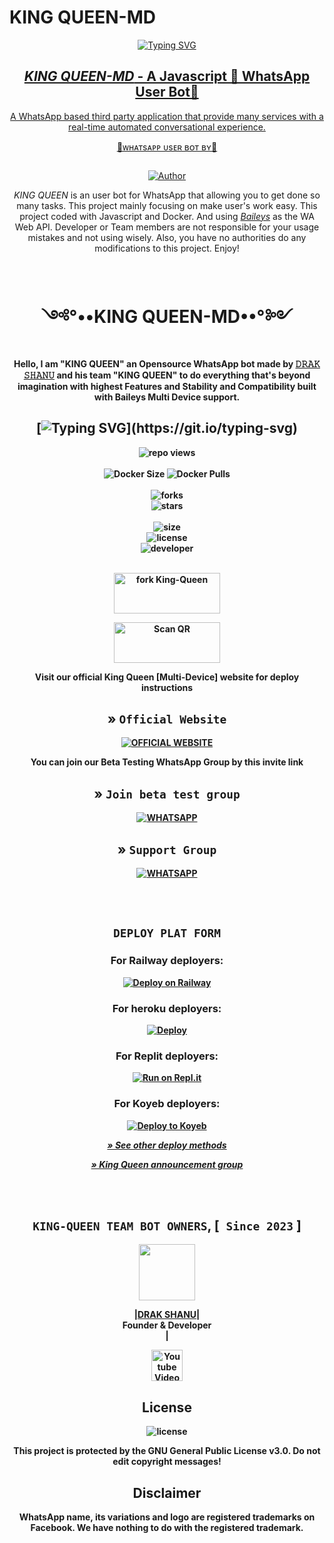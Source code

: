 # KING QUEEN-MD

<div align="center">
<a href="https://git.io/typing-svg"><img src="https://readme-typing-svg.demolab.com?font=Rubik+Dirt&size=65&pause=1000&color=F72C3F&background=FF20A500&center=true&vCenter=true&width=1000&height=150&lines=𝙳𝚁𝙰𝙺+𝚂𝙷𝙰𝙽𝚄;New+Beginning+Developer;Please+Support+Me;" alt="Typing SVG" 
<br>

## *KING QUEEN-MD* - A Javascript 💃 WhatsApp User Bot🤖

A WhatsApp based third party application that provide many services with a real-time automated conversational experience.

<p align="center"> 
<u>🤖ᴡʜᴀᴛsᴀᴘᴘ ᴜsᴇʀ ʙᴏᴛ ʙʏ🤖</u>

<p align="center">
  <a href="#"><img src="http://readme-typing-svg.herokuapp.com?color=Q30fa02&center=true&vCenter=true&multiline=false&lines=KING+QUEEN-MD+WHATSAPP+BOT" alt="">

<p align="center">
 <a href="https://github.com/DARK-SHANU/"><img title="Author" src="https://img.shields.io/badge/CREATOR-DRAK SHANU OFFICIAL²⁰²³-green.svg?style=for-the-badge&logo=github"></a>

*KING QUEEN* is an user bot for WhatsApp that allowing you to get done so many tasks. This project mainly focusing on make user's work easy. This project coded with Javascript and Docker. And using *[Baileys](https://github.com/adiwajshing/Baileys)* as the WA Web API. Developer or Team members are not responsible for your usage mistakes and not using wisely. Also, you have no authorities do any modifications to this project. Enjoy!

<br>

<h1 align="center"> ༺°••KING QUEEN-MD••°༻ 
</h1>

<p align="center"> 
<b>Hello, I am "KING QUEEN" an Opensource WhatsApp bot made by <a href="https://github.com/DARK-SHANU">𝙳𝚁𝙰𝙺 𝚂𝙷𝙰𝙽𝚄</a> and his team "KING QUEEN" to do everything that's beyond imagination with highest <b>Features</b> and <b>Stability</b> and <b>Compatibility</b> built with Baileys Multi Device support. 
  
<br>

## [![Typing SVG](https://readme-typing-svg.herokuapp.com?font=Rockstar-ExtraBold&color=F33A7A&lines=𝐖𝐞𝐥𝐜𝐨𝐦𝐞+𝐓𝐨+𝙆𝙄𝙉𝙂+𝙌𝙐𝙀𝙀𝙉+𝙈𝘿.;𝙿𝙾𝚆𝙴𝚁𝙳+𝙱𝚈:+𝙺𝙸𝙽𝙶+𝚀𝚄𝙴𝙴𝙽+𝚃𝙴𝙰𝙼;ℂ𝕣𝕖𝕒𝕥𝕖𝕕+𝕓𝕪:+𝕄𝕣+𝔻𝕒𝕣𝕜+𝕊𝕙𝕒𝕟𝕦;)](https://git.io/typing-svg)

![repo views](https://hits.seeyoufarm.com/api/count/incr/badge.svg?url=https%3A%2F%2Fgithub.com%2FDrakShanu%2FKingQueen&count_bg=%2379C83D&title_bg=%23555555&icon=gitpod.svg&icon_color=%23E7E7E7&title=Views&edge_flat=false)
<br>
<br>
![Docker Size](https://img.shields.io/docker/image-size/DrakShanu/KingQueen?style=flat&logo=docker&label=Docker+Size)
![Docker Pulls](https://img.shields.io/docker/pulls/DrakShanu/KingQueen?style=flat&logo=docker&label=Docker+Pulls)
<br>
<br>
![forks](https://img.shields.io/github/forks/DrakShanu/KingQueen?label=Forks&style=social)
<br>
![stars](https://img.shields.io/github/stars/DrakShanu/KingQueen?style=social)
<br>
<br>
![size](https://img.shields.io/github/repo-size/DrakShanu/KingQueen?color=purple&label=Repo%20Size&style=plastic)
<br>
![license](https://img.shields.io/github/license/DrakShanu/KingQueen?color=purple&label=License&style=plastic)
<br>
![developer](https://img.shields.io/static/v1?label=Author&message=Drak%20Shanu&color=purple&style=plastic)
<br>
<br>

<p align="center">
<a href="https://github.com/DARK-SHANU/King-Queen/fork" target="blank"><img align="center" src="https://i.imgur.com/cxaSEWe.png" alt="fork King-Queen" height="65" width="170" /></a>

 <p align="center">  
<a href="https://qr.raganork.tk/"><img align="center" src="https://i.imgur.com/dzPTA6u.png" alt="Scan QR" height="65" width="170" /></a>


<p align="center">
   Visit our official King Queen [Multi-Device] website for deploy instructions 


## » `Official Website`
[![OFFICIAL WEBSITE](https://img.shields.io/badge/OFFICIAL%20WEBSITE-25D366?style=for-the-badge&logo=Color=white)](https://)

<p align="center">  
You can join our Beta Testing WhatsApp Group by this invite link


## » `Join beta test group`
[![WHATSAPP](https://img.shields.io/badge/Betatest%20Group-25D366?style=for-the-badge&logo=whatsapp&logoColor=white)](https://chat.whatsapp.com/GMwn9PwtjlCG5BciExDXIU)

## » `Support Group`
[![WHATSAPP](https://img.shields.io/badge/Support%20Group-25D366?style=for-the-badge&logo=whatsapp&logoColor=white)](https://chat.whatsapp.com/GMwn9PwtjlCG5BciExDXIU) 

<br>
<br>

## <p align="center"><b>`DEPLOY PLAT FORM`</b></p>


### For Railway deployers:
[![Deploy on Railway](https://railway.app/button.svg)](https://railway.app/template/2B1VYo)


### For heroku deployers:
[![Deploy](https://www.herokucdn.com/deploy/button.svg)](https://heroku.com/deploy)

### For Replit deployers:
[![Run on Repl.it](https://repl.it/badge/github/quiec/whatsAlfa)](https://replit.com/@KumuthuPrabhash/Red-Dragon-Bot-Qr-Code?v=1)

### For Koyeb deployers:
[![Deploy to Koyeb](https://www.koyeb.com/static/images/deploy/button.svg)](https://app.koyeb.com/apps/deploy?type=git&repository=github.com/prabathLK/PRABATH-MD&branch=main&env[BOT_NUMBER]&env[SESSION_ID]&env[GITHUB_USERNAME]&env[GITHUB_AUTH_TOKEN]&name=prabath-md)

*[» See other deploy methods]()*

*[» King Queen announcement group](https://chat.whatsapp.com/GMwn9PwtjlCG5BciExDXIU)*

<br>
<br>
 
## **``KING-QUEEN TEAM BOT OWNERS``,**  [`` Since 2023`` ]

 <a href="https://github.com/DARK-SHANU"><img src="https://telegra.ph/file/c670792adfe0d44dc5a99.jpg" width=90 height=90></a>   

 |**[DRAK SHANU](https://github.com/DARK-SHANU/)**|</br>Founder & Developer</br> | 

<p align="center">
  <a href="https://www.youtube.com/channel/UCqiWK28iiWJFmuYr3IDmJWQ"><img title="Youtube Videos" src="https://github.com/Alien-alfa/Alien-alfa/blob/beta/MD-Images/yt.png?raw=true" width="50"/></a>
  
## License

![license](https://img.shields.io/github/license/DARK-SHANU/King-Queen?color=green&label=License&style=plastic)

This project is protected by the GNU General Public License v3.0.
Do not edit copyright messages!

## Disclaimer
WhatsApp name, its variations and logo are registered trademarks on Facebook. We have nothing to do with the registered trademark.

 












